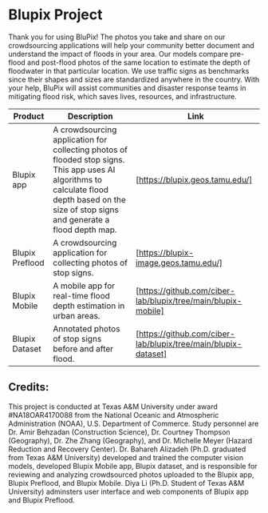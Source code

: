 # Blupix Project

Thank you for using BluPix! The photos you take and share on our crowdsourcing applications will help your community better document and understand the impact of floods in your area. Our models compare pre-flood and post-flood photos of the same location to estimate the depth of floodwater in that particular location. We use traffic signs as benchmarks since their shapes and sizes are standardized anywhere in the country. With your help, BluPix will assist communities and disaster response teams in mitigating flood risk, which saves lives, resources, and infrastructure.

| Product  | Description | Link |
| ------------- | ------------- | ------------- |
| Blupix app  | A crowdsourcing application for collecting photos of flooded stop signs. This app uses AI algorithms to calculate flood depth based on the size of stop signs and generate a flood depth map. | [https://blupix.geos.tamu.edu/]
| Blupix Preflood  | A crowdsourcing application for collecting photos of stop signs. | [https://blupix-image.geos.tamu.edu/]
| Blupix Mobile  | A mobile app for real-time flood depth estimation in urban areas. | [https://github.com/ciber-lab/blupix/tree/main/blupix-mobile]
| Blupix Dataset  | Annotated photos of stop signs before and after flood. | [https://github.com/ciber-lab/blupix/tree/main/blupix-dataset]

## Credits:
This project is conducted at Texas A&M University under award #NA18OAR4170088 from the National Oceanic and Atmospheric Administration (NOAA), U.S. Department of Commerce. Study personnel are Dr. Amir Behzadan (Construction Science), Dr. Courtney Thompson (Geography), Dr. Zhe Zhang (Geography), and Dr. Michelle Meyer (Hazard Reduction and Recovery Center). Dr. Bahareh Alizadeh (Ph.D. graduated from Texas A&M University) developed and trained the computer vision models, developed Blupix Mobile app, Blupix dataset, and is responsible for reviewing and analyzing crowdsourced photos uploaded to the Blupix app, Blupix Preflood, and Blupix Mobile. Diya Li (Ph.D. Student of Texas A&M University) adminsters user interface and web components of Blupix app and Blupix Preflood.
